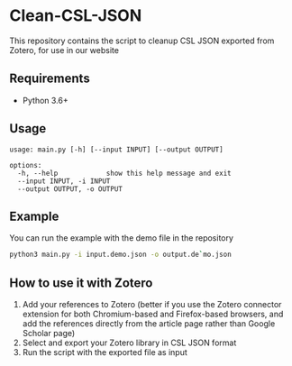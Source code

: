 # Clean-CSL-JSON

This repository contains the script to cleanup CSL JSON exported from Zotero, for use in our website

## Requirements

- Python 3.6+

## Usage

```
usage: main.py [-h] [--input INPUT] [--output OUTPUT]

options:
  -h, --help            show this help message and exit
  --input INPUT, -i INPUT
  --output OUTPUT, -o OUTPUT
```

## Example

You can run the example with the demo file in the repository

```sh
python3 main.py -i input.demo.json -o output.de`mo.json
```

## How to use it with Zotero

1. Add your references to Zotero (better if you use the Zotero connector extension for both Chromium-based and Firefox-based browsers, and add the references directly from the article page rather than Google Scholar page)
2. Select and export your Zotero library in CSL JSON format
3. Run the script with the exported file as input
